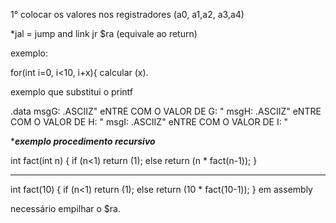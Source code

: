 1° colocar os valores nos registradores (a0, a1,a2, a3,a4)

*jal = jump and link
jr $ra (equivale ao return)

exemplo:

for(int i=0, i<10, i+x){
calcular (x).


exemplo que substitui o printf

  .data
msgG:  .ASCIIZ" eNTRE COM O VALOR DE G: "
msgH:  .ASCIIZ" eNTRE COM O VALOR DE H: "
msgI:  .ASCIIZ" eNTRE COM O VALOR DE I: "


******exemplo procedimento recursivo*****

int fact(int n)
{
if (n<1) return (1);
  else return (n * fact(n-1));
}
______
int fact(10)
{
if (n<1) return (1);
  else return (10 * fact(10-1));
}
em assembly

necessário empilhar o $ra.


